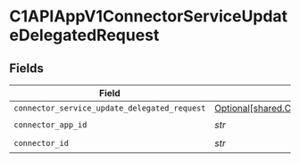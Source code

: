 # C1APIAppV1ConnectorServiceUpdateDelegatedRequest


## Fields

| Field                                                                                                                    | Type                                                                                                                     | Required                                                                                                                 | Description                                                                                                              |
| ------------------------------------------------------------------------------------------------------------------------ | ------------------------------------------------------------------------------------------------------------------------ | ------------------------------------------------------------------------------------------------------------------------ | ------------------------------------------------------------------------------------------------------------------------ |
| `connector_service_update_delegated_request`                                                                             | [Optional[shared.ConnectorServiceUpdateDelegatedRequest]](../../models/shared/connectorserviceupdatedelegatedrequest.md) | :heavy_minus_sign:                                                                                                       | N/A                                                                                                                      |
| `connector_app_id`                                                                                                       | *str*                                                                                                                    | :heavy_check_mark:                                                                                                       | N/A                                                                                                                      |
| `connector_id`                                                                                                           | *str*                                                                                                                    | :heavy_check_mark:                                                                                                       | N/A                                                                                                                      |